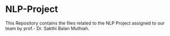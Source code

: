# NLP-Project
This Repository contains the files related to the NLP Project assigned to our team by prof.- Dr. Sakthi Balan Muthiah.
